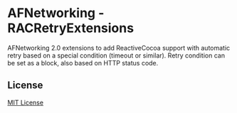 # AFNetworking - RACRetryExtensions
AFNetworking 2.0 extensions to add ReactiveCocoa support with automatic retry based on a special condition (timeout or similar). Retry condition can be set as a block, also based on HTTP status code.

## License

[MIT License](https://github.com/Legoless/AFNetworking-RACRetryExtensions/blob/master/LICENSE)
